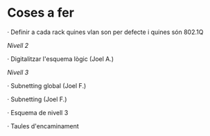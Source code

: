 # Coses a fer
   · Definir a cada rack quines vlan son per defecte i quines són 802.1Q
  
  *Nivell 2*
  
  · Digitalitzar l'esquema lògic (Joel A.)
  
  *Nivell 3*
  
  · Subnetting global (Joel F.)
  
  · Subnetting (Joel F.)
  
  · Esquema de nivell 3
  
  · Taules d'encaminament
